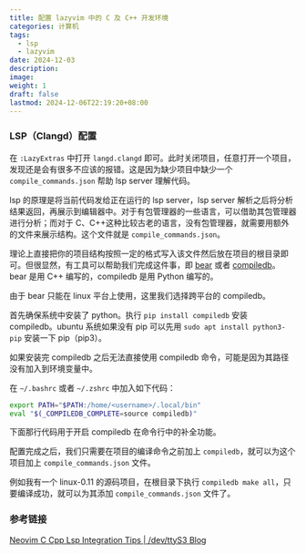 ```yaml
---
title: 配置 lazyvim 中的 C 及 C++ 开发环境
categories: 计算机
tags:
  - lsp
  - lazyvim
date: 2024-12-03
description: 
image: 
weight: 1
draft: false
lastmod: 2024-12-06T22:19:20+08:00
---
```

### LSP（Clangd）配置

在 `:LazyExtras` 中打开 `langd.clangd` 即可。此时关闭项目，任意打开一个项目，发现还是会有很多不应该的报错。这是因为缺少项目中缺少一个 `compile_commands.json` 帮助 lsp server 理解代码。

lsp 的原理是将当前代码发给正在运行的 lsp server，lsp server 解析之后将分析结果返回，再展示到编辑器中。对于有包管理器的一些语言，可以借助其包管理器进行分析；而对于 C、C++这种比较古老的语言，没有包管理器，就需要用额外的文件来展示结构。这个文件就是 `compile_commands.json`。

理论上直接把你的项目结构按照一定的格式写入该文件然后放在项目的根目录即可。但很显然，有工具可以帮助我们完成这件事，即 [bear](https://github.com/rizsotto/Bear) 或者 [compiledb](https://github.com/nickdiego/compiledb)。bear 是用 C++ 编写的，compiledb 是用 Python 编写的。

由于 bear 只能在 linux 平台上使用，这里我们选择跨平台的 compiledb。

首先确保系统中安装了 python。执行 `pip install compiledb` 安装 compiledb。ubuntu 系统如果没有 pip 可以先用 `sudo apt install python3-pip` 安装一下 pip（pip3）。

如果安装完 compiledb 之后无法直接使用 compiledb 命令，可能是因为其路径没有加入到环境变量中。

在 `~/.bashrc` 或者 `~/.zshrc` 中加入如下代码：
```sh
export PATH="$PATH:/home/<username>/.local/bin"
eval "$(_COMPILEDB_COMPLETE=source compiledb)"
```

下面那行代码用于开启 compiledb 在命令行中的补全功能。

配置完成之后，我们只需要在项目的编译命令之前加上 `compiledb`，就可以为这个项目加上 `compile_commands.json` 文件。

例如我有一个 linux-0.11 的源码项目，在根目录下执行 `compiledb make all`，只要编译成功，就可以为其添加 `compile_commands.json` 文件了。

### 参考链接

[Neovim C Cpp Lsp Integration Tips | /dev/ttyS3 Blog](https://ttys3.dev/blog/neovim-c-cpp-lsp-integration-tips)
